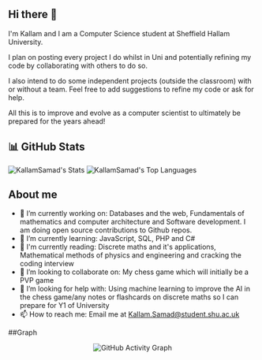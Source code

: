 ## Hi there 👋
I'm Kallam and I am a Computer Science student at Sheffield Hallam University. 

I plan on posting every project I do whilst in Uni and potentially refining my code by collaborating with others to do so. 

I also intend to do some independent projects (outside the classroom) with or without a team. Feel free to add suggestions to refine my code or ask for help.

All this is to improve and evolve as a computer scientist to ultimately be prepared for the years ahead!

## 📊 GitHub Stats

![KallamSamad's Stats](https://github-readme-stats.vercel.app/api?username=KallamSamad&theme=highcontrast&show_icons=true&hide_border=false&count_private=true)
![KallamSamad's Top Languages](https://github-readme-stats.vercel.app/api/top-langs/?username=KallamSamad&theme=highcontrast&show_icons=true&hide_border=false&layout=compact)

## About me

- 🔭 I’m currently working on: Databases and the web, Fundamentals of mathematics and computer architecture and Software development. I am doing open source contributions to Github repos.
- 🌱 I’m currently learning: JavaScript, SQL, PHP and C#
- 📖 I'm currently reading: Discrete maths and it's applications, Mathematical methods of physics and engineering and cracking the coding interview
- 👯 I’m looking to collaborate on: My chess game which will initially be a PVP game
- 🤔 I’m looking for help with: Using machine learning to improve the AI in the chess game/any notes or flashcards on discrete maths so I can prepare for Y1 of University
- 📫 How to reach me: Email me at Kallam.Samad@student.shu.ac.uk

##Graph
<p align="center">
  <img src="https://github-readme-activity-graph.vercel.app/graph?username=KallamSamad&theme=github-compact" alt="GitHub Activity Graph" />
</p>
